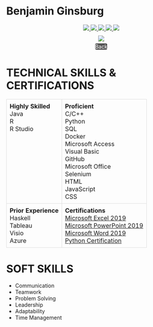 # Benjamin Ginsburg

<div align="center">
  <a href="Education.md">
    <img src="https://img.shields.io/badge/Education-%23007ACC?style=for-the-badge&logo=github&logoColor=white" />
  </a>
  <a href="skills.md">
    <img src="https://img.shields.io/badge/Skills-%23007ACC?style=for-the-badge&logo=github&logoColor=white" />
  </a>
  <a href="Projects.md">
    <img src="https://img.shields.io/badge/Projects-%23007ACC?style=for-the-badge&logo=github&logoColor=white" />
  </a>
  <a href="professional-experience.md">
    <img src="https://img.shields.io/badge/Professional%20Experience-%23007ACC?style=for-the-badge&logo=github&logoColor=white" />
  </a>
  <a href="Leadership.md">
    <img src="https://img.shields.io/badge/Leadership-%23007ACC?style=for-the-badge&logo=github&logoColor=white" />
  </a>
</div>

<div align="center" style="margin-top: 10px;">
  <a href="../README.md">
    <img src="https://img.shields.io/badge/Back-%23555?style=for-the-badge&logo=github&logoColor=white" />
  </a>
</div>



<div style="text-align:center; margin-bottom:20px;">
  <a href="../README.md" style="display:inline-block; margin:5px;s padding:8px 12px; background:#555; color:#fff; text-decoration:none; border-radius:4px;">Back</a>
</div>

# TECHNICAL SKILLS & CERTIFICATIONS

<!-- Example: A 2x2 grid table for skills -->
<table style="width:100%; border-collapse:collapse;">
  <tr>
    <td style="border:1px solid #ddd; padding:8px; vertical-align:top;">
      <strong style="font-size:12pt;">Highly Skilled</strong>
      <ul style="list-style:none; padding-left:0; margin:0;">
        <li>Java</li>
        <li>R</li>
        <li>R Studio</li>
      </ul>
    </td>
    <td style="border:1px solid #ddd; padding:8px; vertical-align:top;">
      <strong style="font-size:12pt;">Proficient</strong>
      <ul style="list-style:none; padding-left:0; margin:0;">
        <li>C/C++</li>
        <li>Python</li>
        <li>SQL</li>
        <li>Docker</li>
        <li>Microsoft Access</li>
        <li>Visual Basic</li>
        <li>GitHub</li>
        <li>Microsoft Office</li>
        <li>Selenium</li>
        <li>HTML</li>
        <li>JavaScript</li>
        <li>CSS</li>
      </ul>
    </td>
  </tr>
  <tr>
    <td style="border:1px solid #ddd; padding:8px; vertical-align:top;">
      <strong style="font-size:12pt;">Prior Experience</strong>
      <ul style="list-style:none; padding-left:0; margin:0;">
        <li>Haskell</li>
        <li>Tableau</li>
        <li>Visio</li>
        <li>Azure</li>
      </ul>
    </td>
    <td style="border:1px solid #ddd; padding:8px; vertical-align:top;">
      <strong style="font-size:12pt;">Certifications</strong>
      <ul style="list-style:none; padding-left:0; margin:0;">
        <li><a href="https://learn.microsoft.com/en-us/credentials/certifications/mos-excel-2019/?practice-assessment-type=certification">Microsoft Excel 2019</a></li>
        <li><a href="https://learn.microsoft.com/en-us/credentials/certifications/mos-powerpoint-2019/?practice-assessment-type=certification">Microsoft PowerPoint 2019</a></li>
        <li><a href="https://learn.microsoft.com/en-us/credentials/certifications/mos-word-2019/?practice-assessment-type=certification">Microsoft Word 2019</a></li>
        <li><a href="https://www.credly.com/badges/44f10e93-7a76-4221-bcfc-c3a82e6c8688/linked_in_profile">Python Certification</a></li>
      </ul>
    </td>
  </tr>
</table>


# SOFT SKILLS

- Communication
- Teamwork
- Problem Solving
- Leadership
- Adaptability
- Time Management

